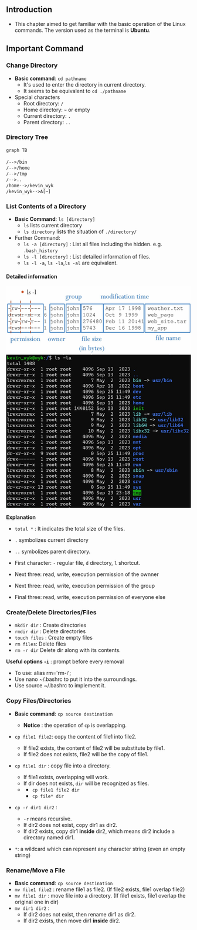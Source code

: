 ## Introduction

- This chapter aimed to get familiar with the basic operation of the Linux commands. The version used as the terminal is **Ubuntu**.

## Important Command

### Change Directory

- **Basic command**: ``cd pathname`` 
  - It's used to enter the directory in current directory.
  - It seems to be equivalent to ``cd ./pathname``
- Special characters
  - Root directory: ``/``
  - Home directory: ``~`` or empty
  - Current directory: ``.``
  - Parent directory: ``..``

### Directory Tree

```mermaid
graph TB

/-->/bin
/-->/home
/-->/tmp
/-->..
/home-->/kevin_wyk
/kevin_wyk-->A[~]

```

### List Contents of a Directory

- **Basic Command**: ``ls [directory]``
  - ``ls`` lists current directory 
  -  ``ls directory`` lists the situation of ``./directory/``
- Further Command:
  - ``ls -a [directory]`` : List all files including the hidden. e.g. ``.bash_history``
  - ``ls -l [directory]`` : List detailed information of files.
  - ``ls -l -a``, ``ls -la``,``ls -al`` are equivalent.
  
#### Detailed information
![](1.jpg)
![](2.jpg)

**Explanation**

- `total *` : It indicates the total size of the files.

- ``.`` symbolizes current directory
-  ``..`` symbolizes parent directory.

-  First character: `-` regular file, `d` directory, `l` shortcut.
-  Next three: read, write, execution permission of the ownner
-  Next three: read, write, execution permission of the group
-  Final three: read, write, execution permission of everyone else

### Create/Delete Directories/Files

- `mkdir dir` : Create directories
- `rmdir dir` : Delete directories
- `touch files` : Create empty files
- `rm files`: Delete files
- `rm -r dir` Delete dir along with its contents.

**Useful options `-i`** : prompt before every removal

- To use: alias rm='rm-i';
- Use nano ~/.bashrc to put it into the surroundings.
- Use source ~/.bashrc to implement it.

### Copy Files/Directories

- **Basic command**: `cp source destination`
  - **Notice** : the operation of `cp` is overlapping.

- `cp file1 file2`: copy the content of file1 into file2.
  - If file2 exists, the content of file2 will be substitute by file1.
  - If file2 does not exists, file2 will be the copy of file1.
  
- `cp file1 dir` : copy file into a directory.
  - If file1 exists, overlapping will work.
  - If dir does not exists, `dir` will be recognized as files.
  - - `cp file1 file2 dir`
    - `cp file* dir`
- `cp -r dir1 dir2` :
  - `-r` means recursive.
  - If dir2 does not exist, copy dir1 as dir2.
  -  If dir2 exists, copy dir1 **inside** dir2, which means dir2 include a directory named dir1.
-  `*`: a wildcard which can represent any character string (even an empty string)

### Rename/Move a File 

- **Basic command**: `cp source destination`
- `mv file1 file2` : rename file1 as file2. (If file2 exists, file1 overlap file2)
- `mv file1 dir` : move file into a directory. (If file1 exists, file1 overlap the original one in dir)
- `mv dir1 dir2` :  
  - If dir2 does not exist, then rename dir1 as dir2. 
  - If dir2 exists, then move dir1 **inside** dir2.
